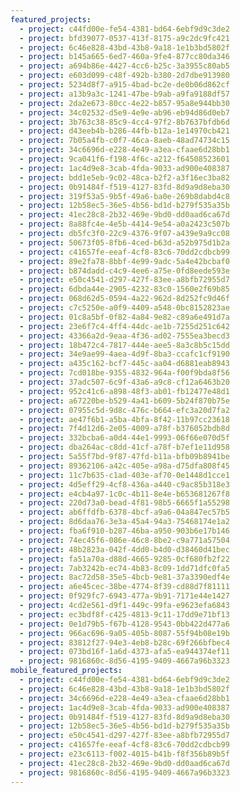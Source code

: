 ```yaml
---
featured_projects:
  - project: c44fd00e-fe54-4381-bd64-6ebf9d9c3de2
  - project: bfd39077-0537-413f-8175-a9c2dc9fc421
  - project: 6c46e828-43bd-43b8-9a18-1e1b3bd5802f
  - project: b145a665-6ed7-460a-9fe4-877cc80da346
  - project: a694b86e-4427-4cc6-b25c-3a3955c80ab5
  - project: e603d099-c48f-492b-b380-2d7dbe913980
  - project: 5234d8f7-a915-4bad-bc2e-de0b06d862cf
  - project: a13b9a3c-1241-47be-b9ab-a9fa9188df57
  - project: 2da2e673-80cc-4e22-b857-95a8e944bb30
  - project: 34c02532-d5e9-4e9e-ab96-eb94d86d0eb7
  - project: 3b763c38-85c9-4cc4-97f2-8b7637bfdb6d
  - project: d43eeb4b-b286-44fb-b12a-1e14970cb421
  - project: 7b05a4fb-c0f7-46ca-8aeb-48ad74734c15
  - project: 34c6696d-e228-4e49-a3ea-cfaae6d28bb1
  - project: 9ca041f6-f198-4f6c-a212-f64508523601
  - project: 1ac4d9e8-3cab-4fda-9033-ad900e408387
  - project: bdd1e5eb-9c02-48ca-b2f2-a3f16ec3ba82
  - project: 0b91484f-f519-4127-83fd-8d9a9d8eba30
  - project: 319f53a5-9b5f-49a6-ba0e-269b8dabd4c8
  - project: 12b58ec5-36e5-4b56-bd1d-b279f535a35b
  - project: 41ec28c8-2b32-469e-9bd0-dd0aad6ca67d
  - project: 8a88fc4e-4e5b-4414-9e54-a0a2423c507b
  - project: db5fc3f0-22c9-4376-9f07-a439e9a9cc08
  - project: 50673f05-8fb6-4ced-b63d-a52b975d1b2a
  - project: c41657fe-eeaf-4cf8-83c6-70dd2cdbcb99
  - project: 89e2fa78-8bbf-4e99-9adc-5a4e42bcbaf0
  - project: b874dadd-c4c9-4ee6-a75e-0fd8eede593e
  - project: e50c4541-d297-427f-83ee-a8bfb72955d7
  - project: 6dbda44e-2905-4232-83c0-1560e2f69b85
  - project: 068d62d5-0594-4a22-962d-8d252fc9d46f
  - project: c7c5250e-a0f9-4409-a548-0bc8152823ae
  - project: 01c8a5bf-0f82-4a84-9e82-c89a6e491d7a
  - project: 23e6f7c4-4ff4-44dc-ae1b-7255d251c642
  - project: 43366a2d-9eaa-4f36-ad02-7555ea3becd3
  - project: 18b472c4-7817-444e-aee5-8a3c8b5c15dd
  - project: 34e9ae99-4aea-4d9f-8ba3-ccafc1cf9190
  - project: a435c162-bcf7-445c-aa04-d6881eab8943
  - project: 7cd018be-9355-4832-964a-f00f9bda8f56
  - project: 37adc507-6c9f-43a6-a9c8-cf12a6463b20
  - project: 952c41c6-a898-48f3-ab01-fb12477e48d1
  - project: a67220be-b529-4a41-b609-5b24f870b75e
  - project: 07955c5d-9d8c-476c-b664-efc3a20d7fa2
  - project: ae47f6b1-a5ba-4bfa-8f42-11b97cc23618
  - project: 7f4d12d6-2e05-4009-a78f-b376052bdb8d
  - project: 332bcba6-a0d4-44e1-9993-06f66e070d5f
  - project: dba264ac-c8dd-41cf-a78f-b7ef1e11d958
  - project: 5a55f7bd-9f87-47fd-b11a-bfb09b8941be
  - project: 89362106-a42c-405e-a98a-d75dfa808f45
  - project: 11c7b635-c1ad-403e-af70-0e1448d1cce1
  - project: 4d5eff29-4cf8-436a-a440-c9ac85b318e3
  - project: e4cb4a97-1c0c-4b11-8e4e-b653681267f8
  - project: 220d73a0-bead-4f81-98b5-6665f1a55298
  - project: ab6ffdfb-6378-4bcf-a9a6-04a847ec57b5
  - project: 8d6daa76-3e3a-45a4-94a3-75468174e1a2
  - project: fba6f910-b287-46ba-a950-903b6e17b146
  - project: 74ec45f6-086e-46c8-8be2-c9a771a57504
  - project: 48b2823a-042f-4dd0-b4d0-d38460d41bec
  - project: fa51a70a-d88d-4665-9285-0cf680fb2f22
  - project: 7ab3242b-ec74-4b83-8c09-1dd71dfc0fa5
  - project: 8ac72d58-35e5-4bcb-9e81-37a3390edf4e
  - project: a6e45cec-38be-4774-8f39-cd88d7f81111
  - project: 0f929fc7-6943-477a-9b91-7171e44e1427
  - project: 4cd2e561-d9f1-449c-99fa-e9623efa6843
  - project: ec3bdf8f-c425-4813-9c11-17dd9e71bf13
  - project: 0e1d79b5-f67b-4128-9543-0bb422d477a6
  - project: 966ac696-9a05-405b-8087-55f94b08e19b
  - project: 83812f27-94e3-4eb8-b28c-69f266bfbec4
  - project: 073bd16f-1a6d-4373-afa5-ea944374ef11
  - project: 9816860c-8d56-4195-9409-4667a96b3323
mobile_featured_projects:
  - project: c44fd00e-fe54-4381-bd64-6ebf9d9c3de2
  - project: 6c46e828-43bd-43b8-9a18-1e1b3bd5802f
  - project: 34c6696d-e228-4e49-a3ea-cfaae6d28bb1
  - project: 1ac4d9e8-3cab-4fda-9033-ad900e408387
  - project: 0b91484f-f519-4127-83fd-8d9a9d8eba30
  - project: 12b58ec5-36e5-4b56-bd1d-b279f535a35b
  - project: e50c4541-d297-427f-83ee-a8bfb72955d7
  - project: c41657fe-eeaf-4cf8-83c6-70dd2cdbcb99
  - project: e23c6113-f002-4015-b41b-f8f356b89b5f
  - project: 41ec28c8-2b32-469e-9bd0-dd0aad6ca67d
  - project: 9816860c-8d56-4195-9409-4667a96b3323
---
```

